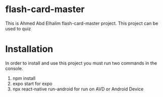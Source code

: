 # flash-card-master
This is Ahmed Abd Elhalim flash-card-master project. This project can be used to quiz

# Installation
In order to install and use this project you must run two commands in the console.
1) npm install
2) expo start for expo 
2) npx react-native run-android for run on AVD or Android Device 

